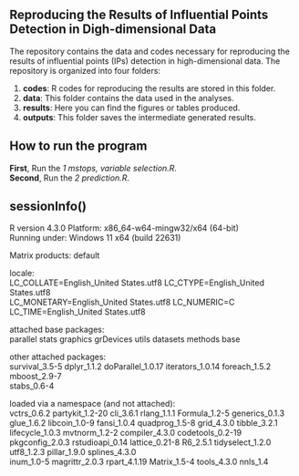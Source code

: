 ## Reproducing the Results of Influential Points Detection in Digh-dimensional Data

The repository contains the data and codes necessary for reproducing the results of influential points (IPs) detection in high-dimensional data. The repository is organized into four folders:

1. **codes**: R codes for reproducing the results are stored in this folder.
2. **data**: This folder contains the data used in the analyses.
3. **results**: Here you can find the figures or tables produced.
4. **outputs**: This folder saves the intermediate generated results.

## How to run the program

**First**, Run the *1 mstops, variable selection.R*.  
**Second**, Run the *2 prediction.R*.  

## sessionInfo()

R version 4.3.0
Platform: x86_64-w64-mingw32/x64 (64-bit)  
Running under: Windows 11 x64 (build 22631)  

Matrix products: default  

locale:  
LC_COLLATE=English_United States.utf8  LC_CTYPE=English_United States.utf8    
LC_MONETARY=English_United States.utf8 LC_NUMERIC=C                            
LC_TIME=English_United States.utf8      

attached base packages:  
parallel  stats     graphics  grDevices utils     datasets  methods   base       

other attached packages:  
survival_3.5-5    dplyr_1.1.2       doParallel_1.0.17 iterators_1.0.14  foreach_1.5.2     mboost_2.9-7     
stabs_0.6-4        

loaded via a namespace (and not attached):  
 vctrs_0.6.2      partykit_1.2-20  cli_3.6.1        rlang_1.1.1      Formula_1.2-5    generics_0.1.3  
 glue_1.6.2       libcoin_1.0-9    fansi_1.0.4      quadprog_1.5-8   grid_4.3.0       tibble_3.2.1    
 lifecycle_1.0.3  mvtnorm_1.2-2    compiler_4.3.0   codetools_0.2-19 pkgconfig_2.0.3  rstudioapi_0.14 
 lattice_0.21-8   R6_2.5.1         tidyselect_1.2.0 utf8_1.2.3       pillar_1.9.0     splines_4.3.0   
 inum_1.0-5       magrittr_2.0.3   rpart_4.1.19     Matrix_1.5-4     tools_4.3.0      nnls_1.4         
